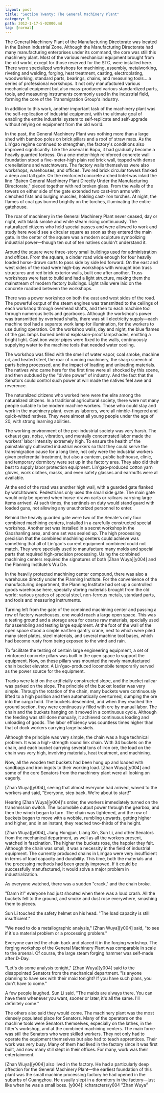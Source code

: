 ```yaml
---
layout: post
title: "Section Twenty: The General Machinery Plant"
category: 5
path: 2012-1-17-5-02000.md
tag: [normal]
---
```


The General Machinery Plant of the Manufacturing Directorate was located in the Bairen Industrial Zone. Although the Manufacturing Directorate had many manufacturing enterprises under its command, the core was still this machinery plant. Most of the various mechanical equipment brought from the old world, except for those reserved for the STC, were installed here. There were specialized workshops for machining, assembly, metalworking, riveting and welding, forging, heat treatment, casting, electroplating, woodworking, standard parts, bearings, chains, and measuring tools... a series of professional workshops. It not only manufactured various mechanical equipment but also mass-produced various standardized parts, tools, and measuring instruments commonly used in the industrial field, forming the core of the Transmigration Group's industry.

In addition to this work, another important task of the machinery plant was the self-replication of industrial equipment, with the ultimate goal of enabling the entire industrial system to self-replicate and self-upgrade without relying on equipment from the old world.

In the past, the General Machinery Plant was nothing more than a large shed with bamboo poles on brick pillars and a roof of straw mats. As the Lin'gao regime continued to strengthen, the factory's conditions also improved significantly. Like the arsenal in Bopu, it had gradually become a heavily guarded fortress. On a one-meter-high reinforced concrete wall foundation stood a five-meter-high plain red brick wall, topped with dense crenellations and watchtowers. The factory walls themselves were also workshops, warehouses, and offices. Two red brick circular towers flanked a deep and tall gate. On the reinforced concrete arched lintel was inlaid the line "Bairen General Machinery Plant Directly Under the Manufacturing Directorate," pieced together with red broken glass. From the walls of the towers on either side of the gate extended two cast-iron arms with clenched fists and bulging muscles, holding cast-iron torches. At night, the flames of coal gas burned brightly on the torches, illuminating the entire gatehouse.

The roar of machinery in the General Machinery Plant never ceased, day or night, with black smoke and white steam rising continuously. The naturalized citizens who held special passes and were allowed to work and study here would see a circular square as soon as they entered the main gate. In the center of the square was a modern sculpture symbolizing industrial power—though ten out of ten natives couldn't understand it.

Around the square were three-story small buildings used for administration and offices. From the square, a cinder road wide enough for four heavily loaded horse-drawn carts to pass side by side led forward. On the east and west sides of the road were high-bay workshops with wrought iron truss structures and red brick exterior walls, built one after another. Truss workshops were fast to build and had a light structure, making them the mainstream of modern factory buildings. Light rails were laid on the concrete roadbed between the workshops.

There was a power workshop on both the east and west sides of the road. The powerful output of the steam engines was transmitted to the ceilings of each workshop through overhead shafts, and then to each machine tool through numerous belts and gearboxes. Although the workshop's power was transmitted by overhead shafts, there was still electricity supply—each machine tool had a separate work lamp for illumination, for the workers to use during operation. On the workshop walls, day and night, the blue flames of the gas lamps burned behind explosion-proof lampshades, emitting a bright light. Cast iron water pipes were fixed to the walls, continuously supplying water to the machine tools that needed water cooling.

The workshop was filled with the smell of water vapor, coal smoke, machine oil, and heated steel, the roar of running machinery, the sharp screech of parts being processed, and the impact of loading and unloading materials. The natives who came here for the first time were all shocked by this scene, and then subdued by the "divine power" of industry. And the fact that the Senators could control such power at will made the natives feel awe and reverence.

The naturalized citizens who worked here were the elite among the naturalized citizens. In a traditional agricultural society, there were not many people suitable to be modern machine workers. Those who could stay and work in the machinery plant, even as laborers, were all nimble-fingered and quick-witted natives. They were almost all young people under the age of 20, with strong learning abilities.

The working environment of the pre-industrial society was very harsh. The exhaust gas, noise, vibration, and mentally concentrated labor made the workers' labor intensity extremely high. To ensure the health of the painstakingly cultivated industrial workers so that they could serve the transmigration cause for a long time, not only were the industrial workers given preferential treatment, but also a canteen, public bathhouse, clinic, and temporary dormitory were set up in the factory area. They also did their best to supply labor protection equipment. Lin'gao-produced cotton yarn gloves, work clothes, masks, and even safety glasses and earmuffs were all available.

At the end of the road was another high wall, with a guarded gate flanked by watchtowers. Pedestrians only used the small side gate. The main gate would only be opened when horse-drawn carts or railcars carrying large items arrived. At such times, the sentinels on duty would stand guard with loaded guns, not allowing any unauthorized personnel to enter.

Behind the heavily guarded gate were two of the Senate's only four combined machining centers, installed in a carefully constructed special workshop. Another set was installed in a secret workshop in the Gaoshanling area, and one set was sealed up. The high processing precision that the combined machining centers could achieve was something that all of Lin'gao's current equipment combined could not match. They were specially used to manufacture many molds and special parts that required high-precision processing. Using the combined machining centers required the signatures of both [Zhan Wuya][y004] and the Planning Institute's Wu De.

In the heavily protected machining center compound, there was also a warehouse directly under the Planning Institute. For the convenience of the manufacturing department, the Planning Institute had set up a controlled goods warehouse here, specially storing materials brought from the old world: various grades of special steel, non-ferrous metals, standard parts, and tools and measuring instruments.

Turning left from the gate of the combined machining center and passing a row of factory warehouses, one would reach a large open space. This was a testing ground and a storage area for coarse raw materials, specially used for assembling and testing large equipment. At the foot of the wall of the open space stood a simple earthen gantry crane, next to which were piled many steel plates, steel materials, and several machine tool bases, which had become rusty from being exposed to the wind and rain.

To facilitate the testing of certain large engineering equipment, a set of reinforced concrete pillars was built in the open space to support the equipment. Now, on these pillars was mounted the newly manufactured chain bucket elevator. A Lin'gao-produced locomobile temporarily served as the power source for the equipment.

Tracks were laid on the artificially constructed slope, and the bucket railcar was parked on the slope. The principle of the bucket loader was very simple. Through the rotation of the chain, many buckets were continuously lifted to a high position and then automatically overturned, dumping the ore into the cargo hold. The buckets descended, and when they reached the ground section, they were continuously filled with ore by manual labor. The chain and the buckets hanging on it moved in a continuous cycle. Although the feeding was still done manually, it achieved continuous loading and unloading of goods. The labor efficiency was countless times higher than that of dock workers carrying large baskets.

Although the principle was very simple, the chain was a huge technical problem. It was a high-strength round link chain. With 34 buckets on the chain, and each bucket carrying several tons of iron ore, the load on the chain was very high, involving materials, heat treatment, and machining.

Now, all the wooden test buckets had been hung up and loaded with sandbags and iron ingots to their working load. [Zhan Wuya][y004] and some of the core Senators from the machinery plant were all looking on eagerly.

[Zhan Wuya][y004], seeing that almost everyone had arrived, waved to the workers and said, "Everyone, step back. We're about to start!"

Hearing [Zhan Wuya][y004]'s order, the workers immediately turned on the transmission switch. The locomobile output power through the gearbox, and then the winch began to turn. The chain was tightened, and the row of buckets began to move with a wobble, rumbling upwards, getting higher and higher, and in an instant, they reached two-thirds of the height.

[Zhan Wuya][y004], Jiang Hongjun, Liang Xin, Sun Li, and other Senators from the mechanical department, as well as all the workers present, watched in fascination. The higher the buckets rose, the happier they felt. Although the chain was small, it was a necessity in the field of industrial equipment. The currently produced chains in Lin'gao were very insufficient in terms of load capacity and durability. This time, both the materials and the processing methods had been greatly improved. If it could be successfully manufactured, it would solve a major problem in industrialization.

As everyone watched, there was a sudden "crack," and the chain broke.

"Damn it!" everyone had just shouted when there was a loud crash. All the buckets fell to the ground, and smoke and dust rose everywhere, smashing them to pieces.

Sun Li touched the safety helmet on his head. "The load capacity is still insufficient."

"We need to do a metallographic analysis," [Zhan Wuya][y004] said, "to see if it's a material problem or a processing problem."

Everyone carried the chain back and placed it in the forging workshop. The forging workshop of the General Machinery Plant was comparable in scale to the arsenal. Of course, the large steam forging hammer was self-made after D-Day.

"Let's do some analysis tonight," [Zhan Wuya][y004] said to the disappointed Senators from the mechanical department. "Is anyone planning to have sex with their maid tonight? If you have such plans, you don't have to come."

A few people laughed. Sun Li said, "The maids are always there. You can have them whenever you want, sooner or later, it's all the same. I'll definitely come."

The others also said they would come. The machinery plant was the most densely populated place for Senators. Many of the operators on the machine tools were Senators themselves, especially on the lathes, in the fitter's workshop, and at the combined machining centers. The main force was still the Senators who were skilled workers. They not only had to operate the equipment themselves but also had to teach apprentices. Their work was very busy. Many of them had lived in the factory since it was first built, and now many still slept in their offices. For many, work was their entertainment.

[Zhan Wuya][y004] also lived in the factory. He had a particularly deep affection for the General Machinery Plant—the earliest foundation of this plant was the small machine processing factory he had opened in the suburbs of Guangzhou. He usually slept in a dormitory in the factory—just like when he was a small boss.
[y004]: /characters/y004 "Zhan Wuya"